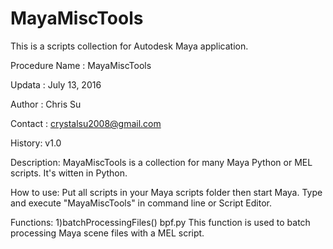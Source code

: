 # MayaMiscTools
This is a scripts collection for Autodesk Maya application.

Procedure Name : MayaMiscTools

Updata : July 13, 2016

Author : Chris Su

Contact : crystalsu2008@gmail.com

History:
  v1.0

Description:
  MayaMiscTools is a collection for many Maya Python or MEL scripts. It's witten in Python.

How to use:
  Put all scripts in your Maya scripts folder then start Maya. Type and execute "MayaMiscTools" in command line or Script Editor.

Functions:
  1)batchProcessingFiles()
    bpf.py
    This function is used to batch processing Maya scene files with a MEL script.
  
